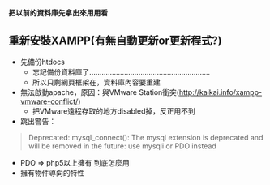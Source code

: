 **把以前的資料庫先拿出來用用看**
## 重新安裝XAMPP(有無自動更新or更新程式?)
* 先備份htdocs
    * 忘記備份資料庫了...........................................................
    * 所以只剩網頁框架在，資料庫內容要重建
* 無法啟動apache，原因：與VMware Station衝突(http://kaikai.info/xampp-vmware-conflict/)
    * 把VMware遠程存取的地方disabled掉，反正用不到
* 跳出警告：
> Deprecated: mysql_connect(): The mysql extension is deprecated and will be removed in the future: use mysqli or PDO instead  
   * PDO => php5以上擁有 到底怎麼用
   * 擁有物件導向的特性

## 
